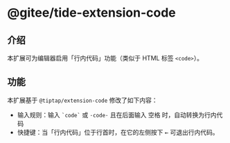 # @gitee/tide-extension-code

## 介绍

本扩展可为编辑器启用「行内代码」功能（类似于 HTML 标签 `<code>`）。

## 功能

本扩展基于 `@tiptap/extension-code` 修改了如下内容：

- 输入规则：输入 <code>\`code\`</code> 或 `·code·` 且在后面输入 <kbd>空格</kbd> 时，自动转换为行内代码
- 快捷键：当「行内代码」位于行首时，在它的左侧按下 <kbd>←</kbd> 可退出行内代码。
